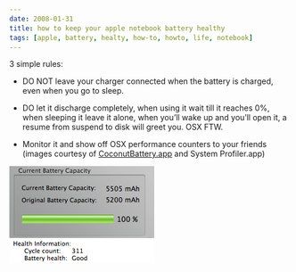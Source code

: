```yaml
---
date: 2008-01-31
title: how to keep your apple notebook battery healthy
tags: [apple, battery, healty, how-to, howto, life, notebook]
---
```


3 simple rules:

- DO NOT leave your charger connected when the battery is charged, even when
you go to sleep.

- DO let it discharge completely, when using it wait till it reaches 0%, when
sleeping it leave it alone, when you’ll wake up and you’ll open it, a resume
from suspend to disk will greet you. OSX FTW.

- Monitor it and show off OSX performance counters to your friends (images
courtesy of
[CoconutBattery.app](http://www.coconut-flavour.com/coconutbattery/) and System
Profiler.app)

![Battery health](healthy_battery_2.png)
![Battery cycles](healthy_battery_cycle_count.png)
